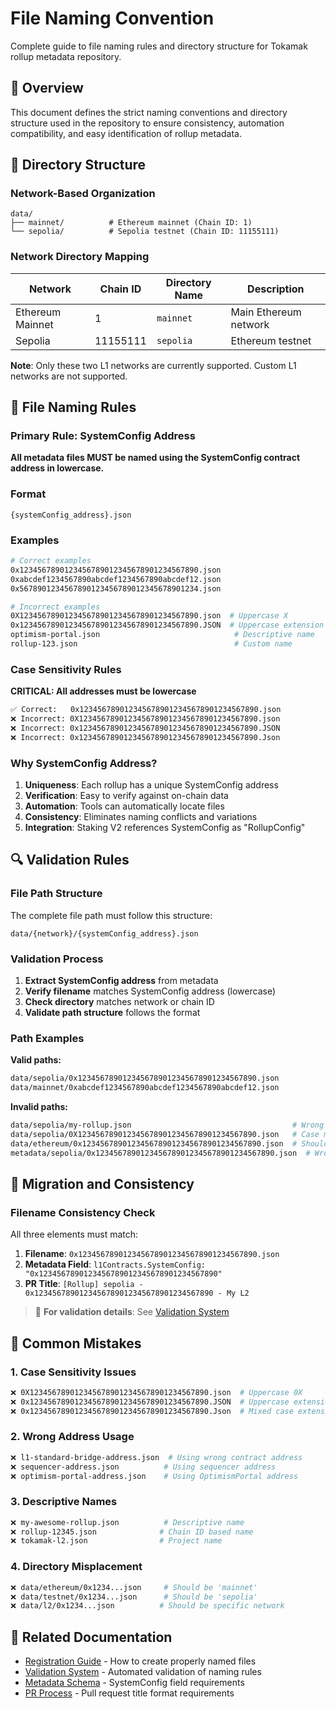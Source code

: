 # File Naming Convention

Complete guide to file naming rules and directory structure for Tokamak rollup metadata repository.

## 🎯 Overview

This document defines the strict naming conventions and directory structure used in the repository to ensure consistency, automation compatibility, and easy identification of rollup metadata.

## 📁 Directory Structure

### Network-Based Organization

```
data/
├── mainnet/          # Ethereum mainnet (Chain ID: 1)
└── sepolia/          # Sepolia testnet (Chain ID: 11155111)
```

### Network Directory Mapping

| Network | Chain ID | Directory Name | Description |
|---------|----------|----------------|-------------|
| Ethereum Mainnet | 1 | `mainnet` | Main Ethereum network |
| Sepolia | 11155111 | `sepolia` | Ethereum testnet |

**Note**: Only these two L1 networks are currently supported. Custom L1 networks are not supported.

## 📄 File Naming Rules

### Primary Rule: SystemConfig Address

**All metadata files MUST be named using the SystemConfig contract address in lowercase.**

### Format

```
{systemConfig_address}.json
```

### Examples

```bash
# Correct examples
0x1234567890123456789012345678901234567890.json
0xabcdef1234567890abcdef1234567890abcdef12.json
0x5678901234567890123456789012345678901234.json

# Incorrect examples
0X1234567890123456789012345678901234567890.json  # Uppercase X
0x1234567890123456789012345678901234567890.JSON  # Uppercase extension
optimism-portal.json                              # Descriptive name
rollup-123.json                                   # Custom name
```

### Case Sensitivity Rules

**CRITICAL: All addresses must be lowercase**

```bash
✅ Correct:   0x1234567890123456789012345678901234567890.json
❌ Incorrect: 0X1234567890123456789012345678901234567890.json
❌ Incorrect: 0x1234567890123456789012345678901234567890.JSON
❌ Incorrect: 0x1234567890123456789012345678901234567890.Json
```

### Why SystemConfig Address?

1. **Uniqueness**: Each rollup has a unique SystemConfig address
2. **Verification**: Easy to verify against on-chain data
3. **Automation**: Tools can automatically locate files
4. **Consistency**: Eliminates naming conflicts and variations
5. **Integration**: Staking V2 references SystemConfig as "RollupConfig"

## 🔍 Validation Rules

### File Path Structure

The complete file path must follow this structure:

```
data/{network}/{systemConfig_address}.json
```

### Validation Process

1. **Extract SystemConfig address** from metadata
2. **Verify filename** matches SystemConfig address (lowercase)
3. **Check directory** matches network or chain ID
4. **Validate path structure** follows the format

### Path Examples

**Valid paths:**
```bash
data/sepolia/0x1234567890123456789012345678901234567890.json
data/mainnet/0xabcdef1234567890abcdef1234567890abcdef12.json
```

**Invalid paths:**
```bash
data/sepolia/my-rollup.json                                    # Wrong filename format
data/sepolia/0X1234567890123456789012345678901234567890.json   # Case mismatch
data/ethereum/0x1234567890123456789012345678901234567890.json  # Should be 'mainnet'
metadata/sepolia/0x1234567890123456789012345678901234567890.json  # Wrong base directory
```

## 🔄 Migration and Consistency

### Filename Consistency Check

All three elements must match:

1. **Filename**: `0x1234567890123456789012345678901234567890.json`
2. **Metadata Field**: `l1Contracts.SystemConfig: "0x1234567890123456789012345678901234567890"`
3. **PR Title**: `[Rollup] sepolia - 0x1234567890123456789012345678901234567890 - My L2`

> 📖 **For validation details**: See [Validation System](validation-system.md)

## 🚨 Common Mistakes

### 1. Case Sensitivity Issues

```bash
❌ 0X1234567890123456789012345678901234567890.json  # Uppercase 0X
❌ 0x1234567890123456789012345678901234567890.JSON  # Uppercase extension
❌ 0x1234567890123456789012345678901234567890.Json  # Mixed case extension
```

### 2. Wrong Address Usage

```bash
❌ l1-standard-bridge-address.json  # Using wrong contract address
❌ sequencer-address.json          # Using sequencer address
❌ optimism-portal-address.json    # Using OptimismPortal address
```

### 3. Descriptive Names

```bash
❌ my-awesome-rollup.json          # Descriptive name
❌ rollup-12345.json              # Chain ID based name
❌ tokamak-l2.json                # Project name
```

### 4. Directory Misplacement

```bash
❌ data/ethereum/0x1234...json     # Should be 'mainnet'
❌ data/testnet/0x1234...json      # Should be 'sepolia'
❌ data/l2/0x1234...json          # Should be specific network
```

## 🔗 Related Documentation

- [Registration Guide](registration-guide.md) - How to create properly named files
- [Validation System](validation-system.md) - Automated validation of naming rules
- [Metadata Schema](metadata-schema.md) - SystemConfig field requirements
- [PR Process](pr-process.md) - Pull request title format requirements